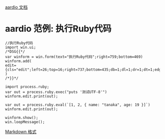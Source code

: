 [aardio 文档](../../../index.htm "aardio 编程语言文档首页")

# aardio 范例: 执行Ruby代码

```aardio aardio
//执行Ruby代码
import win.ui;
/*DSG{{*/
var winform = win.form(text="执行Ruby代码";right=759;bottom=469)
winform.add(
edit={cls="edit";left=26;top=16;right=737;bottom=435;db=1;dl=1;dr=1;dt=1;edge=1;multiline=1;z=1}
)
/*}}*/

import process.ruby;
var out = process.ruby.exec("puts '测试UTF-8'")
winform.edit.print(out);

var out = process.ruby.eval(`[1, 2, { name: "tanaka", age: 19 }]`)
winform.edit.print(out);

winform.show();
win.loopMessage();

```

[Markdown 格式](https://www.aardio.com/zh-cn/doc/example/Languages/Ruby/exec.md)

